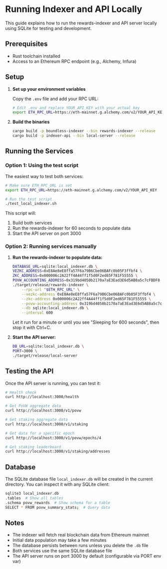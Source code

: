 # Running Indexer and API Locally

This guide explains how to run the rewards-indexer and API server locally using SQLite for testing and development.

## Prerequisites

- Rust toolchain installed
- Access to an Ethereum RPC endpoint (e.g., Alchemy, Infura)

## Setup

1. **Set up your environment variables**

   Copy the `.env` file and add your RPC URL:
   ```bash
   # Edit .env and replace YOUR_API_KEY with your actual key
   export ETH_RPC_URL=https://eth-mainnet.g.alchemy.com/v2/YOUR_API_KEY
   ```

2. **Build the binaries**

   ```bash
   cargo build -p boundless-indexer --bin rewards-indexer --release
   cargo build -p indexer-api --bin local-server --release
   ```

## Running the Services

### Option 1: Using the test script

The easiest way to test both services:

```bash
# Make sure ETH_RPC_URL is set
export ETH_RPC_URL=https://eth-mainnet.g.alchemy.com/v2/YOUR_API_KEY

# Run the test script
./test_local_indexer.sh
```

This script will:
1. Build both services
2. Run the rewards-indexer for 60 seconds to populate data
3. Start the API server on port 3000

### Option 2: Running services manually

1. **Run the rewards-indexer to populate data:**

   ```bash
   DATABASE_URL=sqlite:local_indexer.db \
   VEZKC_ADDRESS=0xE8Ae8eE8ffa57F6a79B6Cbe06BAFc0b05F3ffbf4 \
   ZKC_ADDRESS=0x000006c2A22ff4A44ff1f5d0F2ed65F781F55555 \
   POVW_ACCOUNTING_ADDRESS=0x319bd4050b2170a7aE3Ead3E6d5AB8a5c7cFBDF8 \
   ./target/release/rewards-indexer \
       --rpc-url "$ETH_RPC_URL" \
       --vezkc-address 0xE8Ae8eE8ffa57F6a79B6Cbe06BAFc0b05F3ffbf4 \
       --zkc-address 0x000006c2A22ff4A44ff1f5d0F2ed65F781F55555 \
       --povw-accounting-address 0x319bd4050b2170a7aE3Ead3E6d5AB8a5c7cFBDF8 \
       --db sqlite:local_indexer.db \
       --interval 600
   ```

   Let it run for a minute or until you see "Sleeping for 600 seconds", then stop it with Ctrl+C.

2. **Start the API server:**

   ```bash
   DB_URL=sqlite:local_indexer.db \
   PORT=3000 \
   ./target/release/local-server
   ```

## Testing the API

Once the API server is running, you can test it:

```bash
# Health check
curl http://localhost:3000/health

# Get PoVW aggregate data
curl http://localhost:3000/v1/povw

# Get staking aggregate data
curl http://localhost:3000/v1/staking

# Get data for a specific epoch
curl http://localhost:3000/v1/povw/epochs/4

# Get staking leaderboard
curl http://localhost:3000/v1/staking/addresses
```

## Database

The SQLite database file `local_indexer.db` will be created in the current directory. You can inspect it with any SQLite client:

```bash
sqlite3 local_indexer.db
.tables  # Show all tables
.schema povw_rewards  # Show schema for a table
SELECT * FROM povw_summary_stats;  # Query data
```

## Notes

- The indexer will fetch real blockchain data from Ethereum mainnet
- Initial data population may take a few minutes
- The database persists between runs unless you delete the `.db` file
- Both services use the same SQLite database file
- The API server runs on port 3000 by default (configurable via PORT env var)